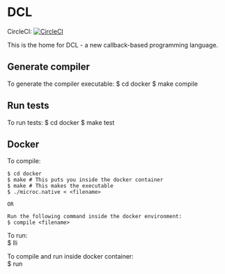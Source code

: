 # DCL

CircleCI: [![CircleCI](https://circleci.com/gh/CraigRhodes/dcl.svg?style=svg&circle-token=126d40f16064f154caa60d88a21304ccbd157a17)](https://circleci.com/gh/CraigRhodes/dcl)  

  
This is the home for DCL - a new callback-based programming language.
  
## Generate compiler

To generate the compiler executable:
	$ cd docker
	$ make compile

## Run tests  

To run tests:
	$ cd docker
	$ make test

## Docker

To compile:  
  
	$ cd docker  
	$ make # This puts you inside the docker container  
	$ make # This makes the executable  
	$ ./microc.native < <filename>  
  
	OR  
  	
	Run the following command inside the docker environment:  
	$ compile <filename>  
  
To run:  
	$ lli <compiled file> 
  
To compile and run inside docker container:  
	$ run <filename>
